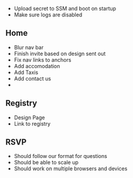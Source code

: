 - Upload secret to SSM and boot on startup
- Make sure logs are disabled

## Home

- Blur nav bar
- Finish invite based on design sent out
- Fix nav links to anchors
- Add accomodation
- Add Taxis
- Add contact us
- 
## Registry

- Design Page
- Link to registry

## RSVP

- Should follow our format for questions
- Should be able to scale up
- Should work on multiple browsers and devices
